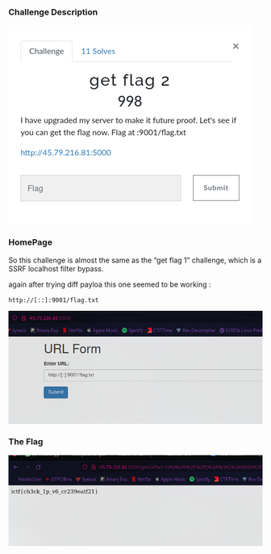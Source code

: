 ### Challenge Description

![](../images/web2.png)

### HomePage

So this challenge is almost the same as the “get flag 1” challenge, which is a SSRF localhost filter bypass.

again after trying diff payloa this one seemed to be working :

```http
http://[::]:9001/flag.txt
```

![](../images/web6.png)

### The Flag

![](../images/web7.png)
